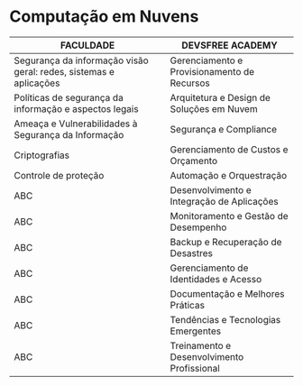 
# Computação em Nuvens

|FACULDADE|DEVSFREE ACADEMY|
|----------|----------------|
|Segurança da informação visão geral: redes, sistemas e aplicações|Gerenciamento e Provisionamento de Recursos|
|Políticas de segurança da informação e aspectos legais|Arquitetura e Design de Soluções em Nuvem|
|Ameaça e Vulnerabilidades à Segurança da Informação|Segurança e Compliance|
|Criptografias|Gerenciamento de Custos e Orçamento|
|Controle de proteção|Automação e Orquestração|
|ABC|Desenvolvimento e Integração de Aplicações|
|ABC|Monitoramento e Gestão de Desempenho|
|ABC|Backup e Recuperação de Desastres|
|ABC|Gerenciamento de Identidades e Acesso|
|ABC|Documentação e Melhores Práticas|
|ABC|Tendências e Tecnologias Emergentes|
|ABC|Treinamento e Desenvolvimento Profissional|

